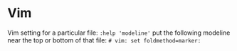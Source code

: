 Vim
====
Vim setting for a particular file:
`:help 'modeline'`
put the following modeline near the top or bottom of that file:
`# vim: set foldmethod=marker:`
